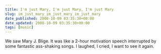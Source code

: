```yaml
---
title: I'm just Mary, I'm just Mary, I'm just Mary
slug: im_just_mary_im_just_mary_im_just_mary
date_published: 2008-10-09 03:35:30+00:00
date_updated: 2008-10-09 03:35:30+00:00
tags: [music]
---
```

We saw Mary J. Blige. It was like a 2-hour motivation speech interrupted by some fantastic ass-shaking songs. I laughed, I cried, I want to see it again.
